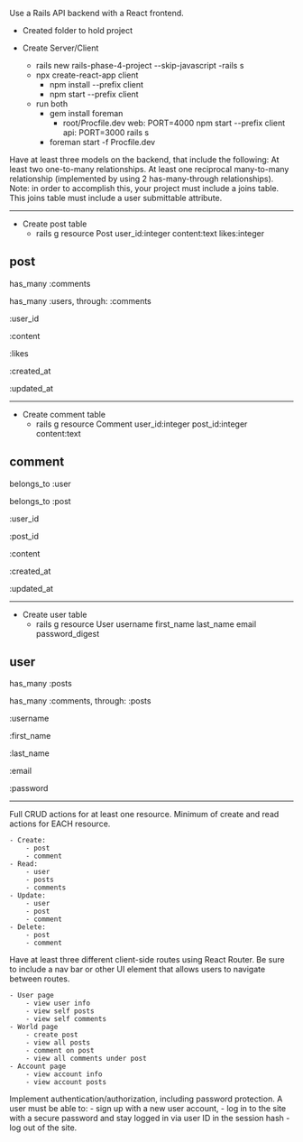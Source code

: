 Use a Rails API backend with a React frontend.

- Created folder to hold project

- Create Server/Client
    - rails new rails-phase-4-project --skip-javascript
        -rails s
    - npx create-react-app client
        - npm install --prefix client
        - npm start --prefix client
    - run both
        - gem install foreman
            - root/Procfile.dev
              web: PORT=4000 npm start --prefix client
              api: PORT=3000 rails s
        - foreman start -f Procfile.dev

Have at least three models on the backend, that include the following:
At least two one-to-many relationships.
At least one reciprocal many-to-many relationship (implemented by using 2 has-many-through relationships). Note: in order to accomplish this, your project must include a joins table. This joins table must include a user submittable attribute.

---
- Create post table
    - rails g resource Post user_id:integer content:text likes:integer
## post

has_many :comments

has_many :users, through: :comments

:user_id

:content

:likes

:created_at

:updated_at

---
- Create comment table
    - rails g resource Comment user_id:integer post_id:integer content:text
## comment

belongs_to :user

belongs_to :post

:user_id

:post_id

:content

:created_at

:updated_at

---
- Create user table
    - rails g resource User username first_name last_name email password_digest

## user

has_many :posts

has_many :comments, through: :posts

:username

:first_name

:last_name

:email

:password

---

Full CRUD actions for at least one resource.
Minimum of create and read actions for EACH resource.


    - Create:
        - post
        - comment
    - Read: 
        - user
        - posts
        - comments
    - Update:
        - user
        - post
        - comment
    - Delete: 
        - post
        - comment

Have at least three different client-side routes using React Router. Be sure to include a nav bar or other UI element that allows users to navigate between routes.

    - User page
        - view user info
        - view self posts
        - view self comments
    - World page
        - create post
        - view all posts
        - comment on post
        - view all comments under post
    - Account page
        - view account info
        - view account posts

Implement authentication/authorization, including password protection. 
A user must be able to:
    - sign up with a new user account,
    - log in to the site with a secure password and stay logged in via user ID in the session hash
    - log out of the site.

